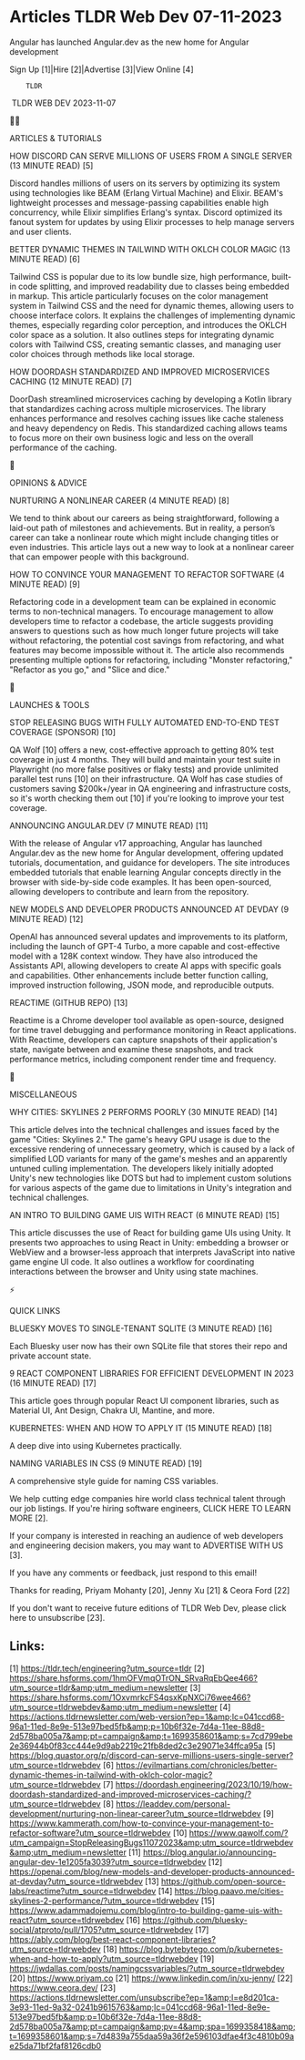 # Articles TLDR Web Dev 07-11-2023

Angular has launched Angular.dev as the new home for Angular
development  

Sign Up [1]|Hire [2]|Advertise [3]|View Online [4] 

		TLDR 

 TLDR WEB DEV 2023-11-07

🧑‍💻 

ARTICLES & TUTORIALS

 HOW DISCORD CAN SERVE MILLIONS OF USERS FROM A SINGLE SERVER (13
MINUTE READ) [5] 

 Discord handles millions of users on its servers by optimizing its
system using technologies like BEAM (Erlang Virtual Machine) and
Elixir. BEAM's lightweight processes and message-passing capabilities
enable high concurrency, while Elixir simplifies Erlang's syntax.
Discord optimized its fanout system for updates by using Elixir
processes to help manage servers and user clients. 

 BETTER DYNAMIC THEMES IN TAILWIND WITH OKLCH COLOR MAGIC (13 MINUTE
READ) [6] 

 Tailwind CSS is popular due to its low bundle size, high performance,
built-in code splitting, and improved readability due to classes being
embedded in markup. This article particularly focuses on the color
management system in Tailwind CSS and the need for dynamic themes,
allowing users to choose interface colors. It explains the challenges
of implementing dynamic themes, especially regarding color perception,
and introduces the OKLCH color space as a solution. It also outlines
steps for integrating dynamic colors with Tailwind CSS, creating
semantic classes, and managing user color choices through methods like
local storage. 

 HOW DOORDASH STANDARDIZED AND IMPROVED MICROSERVICES CACHING (12
MINUTE READ) [7] 

 DoorDash streamlined microservices caching by developing a Kotlin
library that standardizes caching across multiple microservices. The
library enhances performance and resolves caching issues like cache
staleness and heavy dependency on Redis. This standardized caching
allows teams to focus more on their own business logic and less on the
overall performance of the caching. 

🧠 

OPINIONS & ADVICE

 NURTURING A NONLINEAR CAREER (4 MINUTE READ) [8] 

 We tend to think about our careers as being straightforward,
following a laid-out path of milestones and achievements. But in
reality, a person’s career can take a nonlinear route which might
include changing titles or even industries. This article lays out a
new way to look at a nonlinear career that can empower people with
this background. 

 HOW TO CONVINCE YOUR MANAGEMENT TO REFACTOR SOFTWARE (4 MINUTE READ)
[9] 

 Refactoring code in a development team can be explained in economic
terms to non-technical managers. To encourage management to allow
developers time to refactor a codebase, the article suggests providing
answers to questions such as how much longer future projects will take
without refactoring, the potential cost savings from refactoring, and
what features may become impossible without it. The article also
recommends presenting multiple options for refactoring, including
"Monster refactoring," "Refactor as you go," and "Slice and dice." 

🚀 

LAUNCHES & TOOLS

 STOP RELEASING BUGS WITH FULLY AUTOMATED END-TO-END TEST COVERAGE
(SPONSOR) [10] 

 QA Wolf [10] offers a new, cost-effective approach to getting 80%
test coverage in just 4 months. They will build and maintain your test
suite in Playwright (no more false positives or flaky tests) and
provide unlimited parallel test runs [10] on their infrastructure. QA
Wolf has case studies of customers saving $200k+/year in QA
engineering and infrastructure costs, so it's worth checking them out
[10] if you're looking to improve your test coverage. 

 ANNOUNCING ANGULAR.DEV (7 MINUTE READ) [11] 

 With the release of Angular v17 approaching, Angular has launched
Angular.dev as the new home for Angular development, offering updated
tutorials, documentation, and guidance for developers. The site
introduces embedded tutorials that enable learning Angular concepts
directly in the browser with side-by-side code examples. It has been
open-sourced, allowing developers to contribute and learn from the
repository. 

 NEW MODELS AND DEVELOPER PRODUCTS ANNOUNCED AT DEVDAY (9 MINUTE READ)
[12] 

 OpenAI has announced several updates and improvements to its
platform, including the launch of GPT-4 Turbo, a more capable and
cost-effective model with a 128K context window. They have also
introduced the Assistants API, allowing developers to create AI apps
with specific goals and capabilities. Other enhancements include
better function calling, improved instruction following, JSON mode,
and reproducible outputs. 

 REACTIME (GITHUB REPO) [13] 

 Reactime is a Chrome developer tool available as open-source,
designed for time travel debugging and performance monitoring in React
applications. With Reactime, developers can capture snapshots of their
application's state, navigate between and examine these snapshots, and
track performance metrics, including component render time and
frequency. 

🎁 

MISCELLANEOUS

 WHY CITIES: SKYLINES 2 PERFORMS POORLY (30 MINUTE READ) [14] 

 This article delves into the technical challenges and issues faced by
the game "Cities: Skylines 2." The game's heavy GPU usage is due to
the excessive rendering of unnecessary geometry, which is caused by a
lack of simplified LOD variants for many of the game's meshes and an
apparently untuned culling implementation. The developers likely
initially adopted Unity's new technologies like DOTS but had to
implement custom solutions for various aspects of the game due to
limitations in Unity's integration and technical challenges. 

 AN INTRO TO BUILDING GAME UIS WITH REACT (6 MINUTE READ) [15] 

 This article discusses the use of React for building game UIs using
Unity. It presents two approaches to using React in Unity: embedding a
browser or WebView and a browser-less approach that interprets
JavaScript into native game engine UI code. It also outlines a
workflow for coordinating interactions between the browser and Unity
using state machines. 

⚡ 

QUICK LINKS

 BLUESKY MOVES TO SINGLE-TENANT SQLITE (3 MINUTE READ) [16] 

 Each Bluesky user now has their own SQLite file that stores their
repo and private account state. 

 9 REACT COMPONENT LIBRARIES FOR EFFICIENT DEVELOPMENT IN 2023 (16
MINUTE READ) [17] 

 This article goes through popular React UI component libraries, such
as Material UI, Ant Design, Chakra UI, Mantine, and more. 

 KUBERNETES: WHEN AND HOW TO APPLY IT (15 MINUTE READ) [18] 

 A deep dive into using Kubernetes practically. 

 NAMING VARIABLES IN CSS (9 MINUTE READ) [19] 

 A comprehensive style guide for naming CSS variables. 

 We help cutting edge companies hire world class technical talent
through our job listings. If you're hiring software engineers, CLICK
HERE TO LEARN MORE [2]. 

If your company is interested in reaching an audience of web
developers and engineering decision makers, you may want to ADVERTISE
WITH US [3]. 

If you have any comments or feedback, just respond to this email! 

Thanks for reading, 
Priyam Mohanty [20], Jenny Xu [21] & Ceora Ford [22] 

If you don't want to receive future editions of TLDR Web Dev,
please click here to unsubscribe [23]. 

 

Links:
------
[1] https://tldr.tech/engineering?utm_source=tldr
[2] https://share.hsforms.com/1hmOFVmqOTrON_SRvaRqEbQee466?utm_source=tldr&amp;utm_medium=newsletter
[3] https://share.hsforms.com/1OxvmrkcFS4qsxKpNXCi76wee466?utm_source=tldrwebdev&amp;utm_medium=newsletter
[4] https://actions.tldrnewsletter.com/web-version?ep=1&amp;lc=041ccd68-96a1-11ed-8e9e-513e97bed5fb&amp;p=10b6f32e-7d4a-11ee-88d8-2d578ba005a7&amp;pt=campaign&amp;t=1699358601&amp;s=7cd799ebe2e36944b0f83cc444e9d9ab2219c21fb8ded2c3e29071e34ffca95a
[5] https://blog.quastor.org/p/discord-can-serve-millions-users-single-server?utm_source=tldrwebdev
[6] https://evilmartians.com/chronicles/better-dynamic-themes-in-tailwind-with-oklch-color-magic?utm_source=tldrwebdev
[7] https://doordash.engineering/2023/10/19/how-doordash-standardized-and-improved-microservices-caching/?utm_source=tldrwebdev
[8] https://leaddev.com/personal-development/nurturing-non-linear-career?utm_source=tldrwebdev
[9] https://www.kammerath.com/how-to-convince-your-management-to-refactor-software?utm_source=tldrwebdev
[10] https://www.qawolf.com/?utm_campaign=StopReleasingBugs11072023&amp;utm_source=tldrwebdev&amp;utm_medium=newsletter
[11] https://blog.angular.io/announcing-angular-dev-1e1205fa3039?utm_source=tldrwebdev
[12] https://openai.com/blog/new-models-and-developer-products-announced-at-devday?utm_source=tldrwebdev
[13] https://github.com/open-source-labs/reactime?utm_source=tldrwebdev
[14] https://blog.paavo.me/cities-skylines-2-performance/?utm_source=tldrwebdev
[15] https://www.adammadojemu.com/blog/intro-to-building-game-uis-with-react?utm_source=tldrwebdev
[16] https://github.com/bluesky-social/atproto/pull/1705?utm_source=tldrwebdev
[17] https://ably.com/blog/best-react-component-libraries?utm_source=tldrwebdev
[18] https://blog.bytebytego.com/p/kubernetes-when-and-how-to-apply?utm_source=tldrwebdev
[19] https://jwdallas.com/posts/namingcssvariables/?utm_source=tldrwebdev
[20] https://www.priyam.co
[21] https://www.linkedin.com/in/xu-jenny/
[22] https://www.ceora.dev/
[23] https://actions.tldrnewsletter.com/unsubscribe?ep=1&amp;l=e8d201ca-3e93-11ed-9a32-0241b9615763&amp;lc=041ccd68-96a1-11ed-8e9e-513e97bed5fb&amp;p=10b6f32e-7d4a-11ee-88d8-2d578ba005a7&amp;pt=campaign&amp;pv=4&amp;spa=1699358418&amp;t=1699358601&amp;s=7d4839a755daa59a36f2e596103dfae4f3c4810b09ae25da71bf2faf8126cdb0